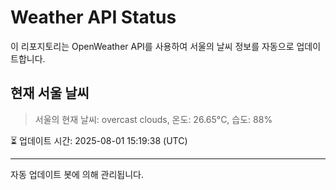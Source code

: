 
# Weather API Status

이 리포지토리는 OpenWeather API를 사용하여 서울의 날씨 정보를 자동으로 업데이트합니다.

## 현재 서울 날씨
> 서울의 현재 날씨: overcast clouds, 온도: 26.65°C, 습도: 88%

⏳ 업데이트 시간: 2025-08-01 15:19:38 (UTC)

---
자동 업데이트 봇에 의해 관리됩니다.
